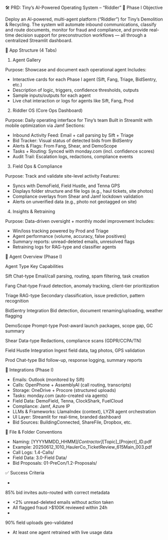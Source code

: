 🛠 PRD: Tiny’s AI-Powered Operating System – “Riddler”
📌 Phase I Objective

Deploy an AI-powered, multi-agent platform (“Riddler”) for Tiny’s Demolition & Recycling. The system will automate inbound communications, classify and route documents, monitor for fraud and compliance, and provide real-time decision support for preconstruction workflows — all through a centralized Streamlit dashboard.

🧱 App Structure (4 Tabs)

1. Agent Gallery

Purpose: Showcase and document each operational agent
Includes:

* Interactive cards for each Phase I agent (Sift, Fang, Triage, BidSentry, etc.)
* Description of logic, triggers, confidence thresholds, outputs
* Sample inputs/outputs for each agent
* Live chat interaction or logs for agents like Sift, Fang, Prod


2. Riddler OS (Core Ops Dashboard)

Purpose: Daily operating interface for Tiny’s team
Built in Streamlit with mobile optimization via Jamf
Sections:

* Inbound Activity Feed: Email + call parsing by Sift + Triage
* Bid Tracker: Visual status of detected bids from BidSentry
* Alerts & Flags: From Fang, Shear, and DemoScope
* Tasks + Routing: Synced with monday.com (incl. confidence scores)
* Audit Trail: Escalation logs, redactions, compliance events


3. Field Ops & Compliance

Purpose: Track and validate site-level activity
Features:

* Syncs with DemoField, Field Hustle, and Tenna GPS
* Displays folder structure and file logs (e.g., haul tickets, site photos)
* Compliance overlays from Shear and Jamf lockdown validation
* Alerts on unverified data (e.g., photo not geotagged on site)


4. Insights & Retraining

Purpose: Data-driven oversight + monthly model improvement
Includes:

* Win/loss tracking powered by Prod and Triage
* Agent performance (volume, accuracy, false positives)
* Summary reports: unread-deleted emails, unresolved flags
* Retraining logs for RAG-type and classifier agents


🤖 Agent Overview (Phase I)

Agent
	Type
	Key Capabilities

Sift
	Chat-type
	Email/call parsing, routing, spam filtering, task creation

Fang
	Chat-type
	Fraud detection, anomaly tracking, client-tier prioritization

Triage
	RAG-type
	Secondary classification, issue prediction, pattern recognition

BidSentry
	Integration
	Bid detection, document renaming/uploading, weather flagging

DemoScope
	Prompt-type
	Post-award launch packages, scope gap, GC summary

Shear
	Data-type
	Redactions, compliance scans (GDPR/CCPA/TN)

Field Hustle
	Integration
	Ingest field data, tag photos, GPS validation

Prod
	Chat-type
	Bid follow-up, response logging, summary reports



🔌 Integrations (Phase I)

* Emails: Outlook (monitored by Sift)
* Calls: OpenPhone + AssemblyAI (call routing, transcripts)
* Storage: OneDrive + Procore (structured uploads)
* Tasks: monday.com (auto-created via agents)
* Field Data: DemoField, Tenna, ClockShark, FuelCloud
* Compliance: Jamf, Azure IP
* LLMs & Frameworks: LlamaIndex (context), LYZR agent orchestration
* UI Layer: Streamlit for real-time, branded dashboard
* Bid Sources: BuildingConnected, ShareFile, Dropbox, etc.


📂 File & Folder Conventions

* Naming: [YYYYMMDD_HHMM]_[Contractor]_[Topic]_[Project]_ID.pdf
* Example: 20250612_1010_HaulerCo_TicketReview_615Main_003.pdf
* Call Logs: 1.4-Calls/
* Field Data: 3.0-Field Data/
* Bid Proposals: 01-PreCon/1.2-Proposals/


✅ Success Criteria

* 

85% bid invites auto-routed with correct metadata

* <2% unread-deleted emails without action taken
* All flagged fraud >$100K reviewed within 24h
* 

90% field uploads geo-validated

* At least one agent retrained with live usage data

